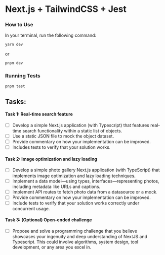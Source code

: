 # Next.js + TailwindCSS + Jest

### How to Use


In your terminal, run the following command:

```bash
yarn dev
```

or

```bash
pnpm dev
```

### Running Tests

```bash
pnpm test
```

## Tasks:

#### Task 1: Real-time search feature
- [ ] Develop a simple Next.js application (with Typescript) that features real-time search functionality within a static list of objects.
- [ ] Use a static JSON file to mock the object dataset.
- [ ] Provide commentary on how your implementation can be improved.
- [ ] Includes tests to verify that your solution works.

#### Task 2: Image optimization and lazy loading
- [ ] Develop a simple photo gallery Next.js application (with TypeScript) that implements image optimization and lazy loading techniques.
- [ ] Implement a data model—using types, interfaces—representing photos, including
metadata like URLs and captions.
- [ ] Implement API routes to fetch photo data from a datasource or a mock.
- [ ] Provide commentary on how your implementation can be improved.
- [ ] Include tests to verify that your solution works correctly under concurrent usage.

#### Task 3: (Optional) Open-ended challenge
- [ ] Propose and solve a programming challenge that you believe showcases your ingenuity and
deep understanding of NextJS and Typescript. This could involve algorithms, system design,
tool development, or any area you excel in.
